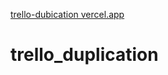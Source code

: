 <a target="_blank" href="https://trello-dubication.vercel.app" >trello-dubication vercel.app</a>

<!--         PROJECT TITLE         -->

# trello_duplication
